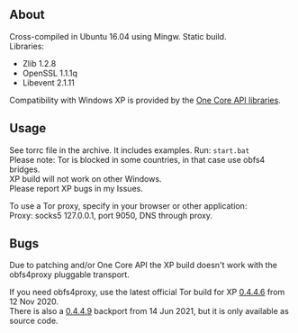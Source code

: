 ## About
Cross-compiled in Ubuntu 16.04 using Mingw. Static build.  
Libraries:
- Zlib 1.2.8
- OpenSSL 1.1.1q
- Libevent 2.1.11

Compatibility with Windows XP is provided by the [One Core API libraries](https://github.com/Skulltrail192/One-Core-API-Binaries/).

## Usage
See torrc file in the archive. It includes examples. Run: `start.bat`  
Please note: Tor is blocked in some countries, in that case use obfs4 bridges.  
XP build will not work on other Windows.  
Please report XP bugs in my Issues.

To use a Tor proxy, specify in your browser or other application:  
Proxy: socks5 127.0.0.1, port 9050, DNS through proxy.

## Bugs
Due to patching and/or One Core API the XP build doesn't work with the obfs4proxy pluggable transport.  

If you need obfs4proxy, use the latest official Tor build for XP [0.4.4.6](https://archive.torproject.org/tor-package-archive/torbrowser/10.0.11/tor-win32-0.4.4.6.zip) from 12 Nov 2020.  
There is also a [0.4.4.9](https://github.com/torproject/tor/releases/tag/tor-0.4.4.9) backport from 14 Jun 2021, but it is only available as source code.
